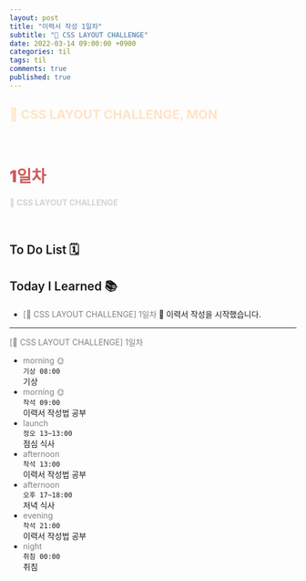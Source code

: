 ```yaml
---
layout: post
title: "이력서 작성 1일차"
subtitle: "👑 CSS LAYOUT CHALLENGE"
date: 2022-03-14 09:00:00 +0900
categories: til
tags: til
comments: true
published: true
---
```


## <span style="color:Bisque;font-size: 22px">👑 CSS LAYOUT CHALLENGE, MON</span>

<br />

# **<span style="font-weight:900;color:indianred">1일차</span>**

**<span style="color:lightgray">👑 CSS LAYOUT CHALLENGE</span>**

<br />

## <span style="font-weight:600">To Do List</span> 🗓

## <span style="font-weight:600">Today I Learned</span> 📚

- <span style="color:gray">[👑 CSS LAYOUT CHALLENGE] 1일차</span>
  💬 이력서 작성을 시작했습니다. 
---

<span style="color:gray">[👑 CSS LAYOUT CHALLENGE] 1일차</span>

- <span style="color:gray">morning 🌞</span> <br>
  `기상 08:00` <br>
  기상
- <span style="color:gray">morning 🌞</span> <br>
  `착석 09:00` <br>
  이력서 작성법 공부
- <span style="color:gray">launch</span> <br>
  `정오 13~13:00`<br>
  점심 식사
- <span style="color:gray">afternoon</span> <br>
  `착석 13:00`<br>
  이력서 작성법 공부
- <span style="color:gray">afternoon</span> <br>
  `오후 17~18:00`<br>
  저녁 식사
- <span style="color:gray">evening</span> <br>
  `착석 21:00`<br>
  이력서 작성법 공부
- <span style="color:gray">night</span> <br>
  `취침 00:00`<br>
  취침
